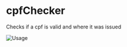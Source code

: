 # cpfChecker
Checks if a cpf is valid and where it was issued

![Usage](https://i.imgur.com/BzvsVPO.png)
